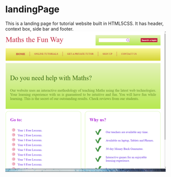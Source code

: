 # landingPage


This is a landing page for tutorial website built in HTML5CSS. It  has header, context box, side bar and footer.
![Screenshot](screenshot.png)


